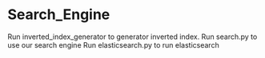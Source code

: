 # Search_Engine
Run inverted_index_generator to generator inverted index.
Run search.py to use our search engine
Run elasticsearch.py to run elasticsearch
